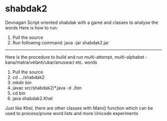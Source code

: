 # shabdak2
Devnagari Script oriented shabdak with a game and classes to analyse the words
Here is how to run:
1. Pull the source
2. Run following command:
java -jar shabdak2.jar

---

Here is the procedure to build and run multi-attempt, multi-alphabet - kana/matra/velanti/ukar/anuswar/ etc. words
1. Pull the source
2. cd .../shabdak2
3. mkdir bin
4. javac src/shabdak2/*.java -d ./bin
5. cd bin
6. java shabdak2.Khel 

Just like Khel, there are other classes with Main() function which can be used to process/prune word lists and more Unicode experiments
